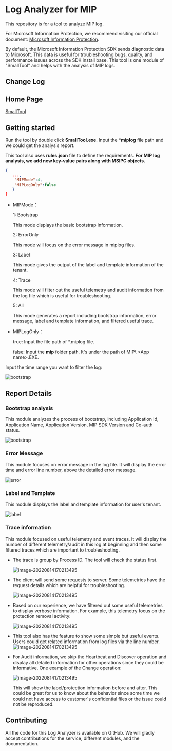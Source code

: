 
# Log Analyzer for MIP
This repository is for a tool to analyze MIP log.

For Microsoft Information Protection, we recommend visiting our official document: [Microsoft Information Protection](https://docs.microsoft.com/en-us/information-protection/develop/overview).

By default, the Microsoft Information Protection SDK sends diagnostic data to Microsoft. This data is useful for troubleshooting bugs, quality, and performance issues across the SDK install base. This tool is one module of "SmallTool" and helps with the analysis of MIP logs.

## Change Log


## Home Page 

[SmallTool](https://github.com/ChrisChenMS/SmallTool)

## Getting started
Run the tool by double click **SmallTool.exe**. Input the ***miplog** file path and we could get the analysis report.

This tool also uses **rules.json** file to define the requirements. **For MIP log analysis, we add new key-value pairs along with MSIPC objects.**
```json
{
   ...,
    "MIPMode":4,
    "MIPLogOnly":false
   }
}
```

 - MIPMode：

   1: Bootstrap

      This mode displays the basic bootstrap information.

   2: ErrorOnly

      This mode will focus on the error message in miplog files.

   3: Label

      This mode gives the output of the label and template information of the tenant.

   4: Trace

      This mode will filter out the useful telemetry and audit information from the log file which is useful for troubleshooting.

   5: All

      This mode generates a report including bootstrap information, error message, label and template information, and filtered useful trace.
   
- MIPLogOnly：

  true: Input the file path of *.miplog file.

  false: Input the **mip** folder path. It's under the path of MIP\ \<App name>.EXE.
  

Input the time range you want to filter the log:

![bootstrap](./Image/TimeRange.png)

## Report Details

### Bootstrap analysis

This module analyzes the process of bootstrap, including Application Id, Application Name, Application Version, MIP SDK Version and Co-auth status. 

![bootstrap](./Image/bootstrap.png)

### Error Message

This module focuses on error message in the log file. It will display the error time and error line number, above the detailed error message.

![error](./Image/error.png)

### Label and Template

This module displays the label and template information for user's tenant.

![label](./Image/label.png)

### Trace information

This module focused on useful telemetry and event traces. It will display the number of different telemetry/audit in this log at beginning and then some filtered traces which are important to troubleshooting.

- The trace is group by Process ID. The tool will check the status first.
  
  ![image-20220814170213495](./Image/eventcheck.png)
  
- The client will send some requests to server. Some telemetries have the request details which are helpful for troubleshooting.
  
  ![image-20220814170213495](./Image/connection.png)
  
- Based on our experience, we have filtered out some useful telemetries to display verbose information. For example, this telemetry focus on the protection removal activity:

  ![image-20220814170213495](./Image/telemetry.png)

 - This tool also has the feature to show some simple but useful events. Users could get related information from log files via the line number.
   ![image-20220814170213495](./Image/simple.png)
    
 - For Audit information, we skip the Heartbeat and Discover operation and display all detailed information for other operations since they could be informative. One example of the Change operation:
  
   ![image-20220814170213495](./Image/Audit.png)
  
   This will show the label/protection information before and after. This could be great for us to know about the behavior since some time we could not have access to customer's confidential files or the issue could not be reproduced.

## Contributing

All the code for this Log Analyzer is available on GitHub. We will gladly accept contributions for the service, different modules, and the documentation.

